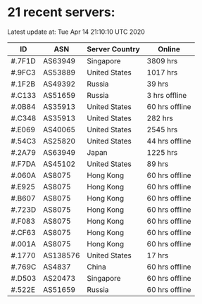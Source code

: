 # 21 recent servers:

Latest update at: Tue Apr 14 21:10:10 UTC 2020

| ID | ASN | Server Country | Online |
| -- | --- | -------------- | ------ |
| #.7F1D | AS63949 | Singapore | 3809 hrs |
| #.9FC3 | AS53889 | United States | 1017 hrs |
| #.1F2B | AS49392 | Russia | 39 hrs |
| #.C133 | AS51659 | Russia | 3 hrs offline |
| #.0B84 | AS35913 | United States | 60 hrs offline |
| #.C348 | AS35913 | United States | 282 hrs |
| #.E069 | AS40065 | United States | 2545 hrs |
| #.54C3 | AS25820 | United States | 44 hrs offline |
| #.2A79 | AS63949 | Japan | 1225 hrs |
| #.F7DA | AS45102 | United States | 89 hrs |
| #.060A | AS8075 | Hong Kong | 60 hrs offline |
| #.E925 | AS8075 | Hong Kong | 60 hrs offline |
| #.B607 | AS8075 | Hong Kong | 60 hrs offline |
| #.723D | AS8075 | Hong Kong | 60 hrs offline |
| #.F083 | AS8075 | Hong Kong | 60 hrs offline |
| #.CF63 | AS8075 | Hong Kong | 60 hrs offline |
| #.001A | AS8075 | Hong Kong | 60 hrs offline |
| #.1770 | AS138576 | United States | 17 hrs |
| #.769C | AS4837 | China | 60 hrs offline |
| #.D503 | AS20473 | Singapore | 60 hrs offline |
| #.522E | AS51659 | Russia | 60 hrs offline |

